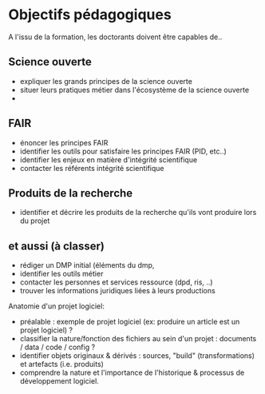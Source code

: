 # Objectifs pédagogiques

A l'issu de la formation, les doctorants doivent être capables de..

Science ouverte
---------------
- expliquer les grands principes de la science ouverte
- situer leurs pratiques métier dans l'écosystème de la science ouverte
- 

FAIR
-----
- énoncer les principes FAIR
- identifier les outils pour satisfaire les principes FAIR (PID, etc..)
- identifier les enjeux en matière d'intégrité scientifique
- contacter les référents intégrité scientifique

Produits de la recherche
-------------------------
- identifier et décrire les produits de la recherche qu'ils vont produire lors du projet


et aussi (à classer)
-----------------------
- rédiger un DMP initial (éléments du dmp, 
- identifier les outils métier
- contacter les personnes et services ressource (dpd, ris, ..)
- trouver les informations juridiques liées à leurs productions

Anatomie d'un projet logiciel:
- préalable : exemple de projet logiciel (ex: produire un article est un projet logiciel) ?
- classifier la nature/fonction des fichiers au sein d'un projet : documents / data / code / config ?
- identifier objets originaux & dérivés : sources, "build" (transformations) et artefacts (i.e. produits)
- comprendre la nature et l'importance de l'historique & processus de développement logiciel.
